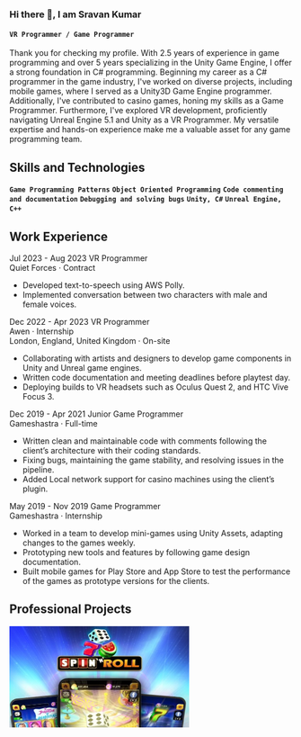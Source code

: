 ### Hi there 👋, I am Sravan Kumar
**`VR Programmer / Game Programmer`**<br>
<br>
Thank you for checking my profile.
With 2.5 years of experience in game programming and over 5 years specializing in the Unity Game Engine, I offer a strong foundation in C# programming. Beginning my career as a C# programmer in the game industry, I've worked on diverse projects, including mobile games, where I served as a Unity3D Game Engine programmer. Additionally, I've contributed to casino games, honing my skills as a Game Programmer. Furthermore, I've explored VR development, proficiently navigating Unreal Engine 5.1 and Unity as a VR Programmer. My versatile expertise and hands-on experience make me a valuable asset for any game programming team.

## Skills and Technologies
**`Game Programming Patterns`**
**`Object Oriented Programming`**
**`Code commenting and documentation`**
**`Debugging and solving bugs`**
**`Unity, C#`**
**`Unreal Engine, C++`**



## Work Experience

 Jul 2023 - Aug 2023 VR Programmer<br>
 Quiet Forces · Contract<br>
- Developed text-to-speech using AWS Polly.
- Implemented conversation between two characters with male and female voices.

Dec 2022 - Apr 2023 VR Programmer<br>
Awen · Internship<br>
London, England, United Kingdom · On-site<br>
- Collaborating with artists and designers to develop game components in Unity and Unreal game engines.
- Written code documentation and meeting deadlines before playtest day.
- Deploying builds to VR headsets such as Oculus Quest 2, and HTC Vive Focus 3.

Dec 2019 - Apr 2021 Junior Game Programmer <br>
Gameshastra · Full-time<br>
- Written clean and maintainable code with comments following the client’s architecture with their coding standards.
- Fixing bugs, maintaining the game stability, and resolving issues in the pipeline.
- Added Local network support for casino machines using the client’s plugin.

May 2019 - Nov 2019 Game Programmer <br>
Gameshastra · Internship
- Worked in a team to develop mini-games using Unity Assets, adapting changes to the games weekly.
- Prototyping new tools and features by following game design documentation.
- Built mobile games for Play Store and App Store to test the performance of the games as prototype versions for the clients.

## Professional Projects
[<img src="https://github.com/SravanKairamkonda/sravankairamkonda/blob/main/Spin%20N%20Roll.jpg?raw=true" width="320" height="180">](https://play.google.com/store/apps/details?id=com.hungamagamestudio.bb&pli=1)

<!--
## Education
Sep 2021 - Sep 2022 Goldsmiths, University of London<br>
Master of Science - MS, Computer Games and Programming Skills<br>
Electives are Approaches to Play, Mathematics and Graphics for Games, and Programming for Game Engines.

2017 - 2019 Bharathiar University<br>
Master's degree, Computer Games and Programming Skills<br>
Electives are Game Design Challenges, Level Designing, Character Design, and Advanced Character.<br>

# Daily routine
- I’m currently working on a causal game Try Your Luck which is pinned below
- I am playing It Takes Two, It is fun to play and explore the level design and mini-games in it.
-->

<!--
**SravanKairamkonda/sravankairamkonda** is a ✨ _special_ ✨ repository because its `README.md` (this file) appears on your GitHub profile.

Here are some ideas to get you started:


- 🌱 I’m currently learning ...
- 👯 I’m looking to collaborate on ...
- 🤔 I’m looking for help with ...
- 💬 Ask me about ...
- 📫 How to reach me: ...
- 😄 Pronouns: ...
- ⚡ Fun fact: ...
-->
